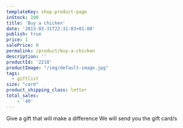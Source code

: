 ```yaml
---
templateKey: shop-product-page
inStock: 100
title: 'Buy a chicken'
date: '2013-03-31T22:31:03+01:00'
publish: true
price: 1
salePrice: 0
permalink: /product/buy-a-chicken
description: ''
productId: '2218'
productImage: "/img/default-image.jpg"
tags:
  - giftlist
size: "card"
product_shipping_class: letter
total_sales:
    - '49'
---
```

Give a gift that will make a difference We will send you the gift card/s
